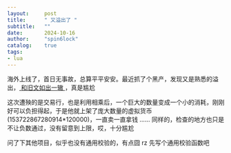 ```yaml
---
layout:     post
title:      " 又溢出了 "
subtitle:   ""
date:       2024-10-16
author:     "spin6lock"
catalog:    true
tags:
- lua
---
```

海外上线了，首日无事故，总算平平安安。最近抓了个黑产，发现又是熟悉的溢出，[ 和旧文如出一辙 ](https://spin6lock.github.io/2023/09/16/%E9%A1%B9%E7%9B%AE%E4%B8%8A%E7%BA%BF%E5%95%A6.html)，真是尴尬

这次遭殃的是交易行，也是利用相乘后，一个巨大的数量变成一个小的消耗，刚刚好可以负担得起，于是他就上架了庞大数量的虚拟货币(153722867280914*120000)，一直卖一直拿钱 …… 同样的，检查的地方也只是不让负数通过，没有留意到上限，哎，十分尴尬

问了下其他项目，似乎也没有通用校验的，有点囧 rz 先写个通用校验函数吧
